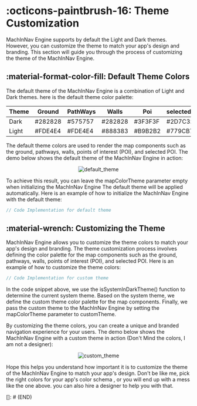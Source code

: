 # <span class="emoji"> :octicons-paintbrush-16: </span> Theme Customization
MachInNav Engine supports by default the Light and Dark themes. However, you can customize the theme to match your app's design and branding.
This section will guide you through the process of customizing the theme of the MachInNav Engine.

## <span class="emoji"> :material-format-color-fill: </span> Default Theme Colors 
The default theme of the MachInNav Engine is a combination of Light and Dark themes.
here is the default theme color palette:

| Theme | Ground  | PathWays | Walls   | Poi     | selectedPoi |
|-------|---------|----------|---------|---------|-------------|
| Dark  | #282828 | #575757  | #282828 | #3F3F3F | #2D7C32     |
| Light | #FDE4E4 | #FDE4E4  | #888383 | #B9B2B2 | #779CB7     |

The default theme colors are used to render the map components such as the ground, pathways, walls, points of interest (POI), and selected POI.
The demo below shows the default theme of the MachInNav Engine in action:

<p align="center">
  <img src="https://github.com/KvRae/MachInNav-Engine-Docs/assets/58667227/18a0fbef-ae91-4513-9903-81db8d1948a2" alt="default_theme">
</p>


To achieve this result, you can leave the mapColorTheme parameter empty when initializing the MachInNav Engine
The default theme will be applied automatically. Here is an example of how to initialize the MachInNav Engine with the default theme:

```kotlin
// Code Implementation for default theme
```

## <span class="emoji"> :material-wrench: </span>  Customizing the Theme
MachInNav Engine allows you to customize the theme colors to match your app's design and branding.
The theme customization process involves defining the color palette for the map components such as the ground, pathways, walls, points of interest (POI), and selected POI.
Here is an example of how to customize the theme colors:

```kotlin
// Code Implementation for custom theme
```

In the code snippet above, we use the isSystemInDarkTheme() function to determine the current system theme.
Based on the system theme, we define the custom theme color palette for the map components.
Finally, we pass the custom theme to the MachInNav Engine by setting the mapColorTheme parameter to customTheme.

By customizing the theme colors, you can create a unique and branded navigation experience for your users.
The demo below shows the MachInNav Engine with a custom theme in action (Don't Mind the colors, I am not a designer):


<p align="center">
  <img src="https://github.com/KvRae/MachInNav-Engine-Docs/assets/58667227/74e30214-c734-4712-97a4-ca1a560181f6" alt="custom_theme">
</p>

Hope this helps you understand how important it is to customize the theme of the MachInNav Engine to match your app's design.
Don't be like me, pick the right colors for your app's color schema , or you will end up with a mess like the one above.
you can also hire a designer to help you with that. 

[]: # (END)



